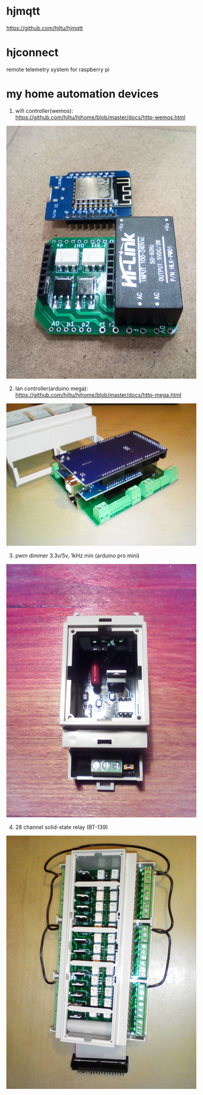 # hjmqtt
https://github.com/hjltu/hjmqtt

# hjconnect
remote telemetry system  for raspberry pi

# my home automation devices
1. wifi controller(wemos): https://github.com/hjltu/hjhome/blob/master/docs/http-wemos.html
<img src="img/wemos.jpg" width="500">

2. lan controller(arduino mega): https://github.com/hjltu/hjhome/blob/master/docs/http-mega.html
<img src="img/mega.jpg" width="500">

3. pwm dimmer 3.3v/5v, 1kHz min (arduino pro mini)
<img src="img/pwm-dimmer.jpg" width="500">

4. 28 channel solid-state relay (BT-139)
<img src="img/28-channel.jpg" width="500">
